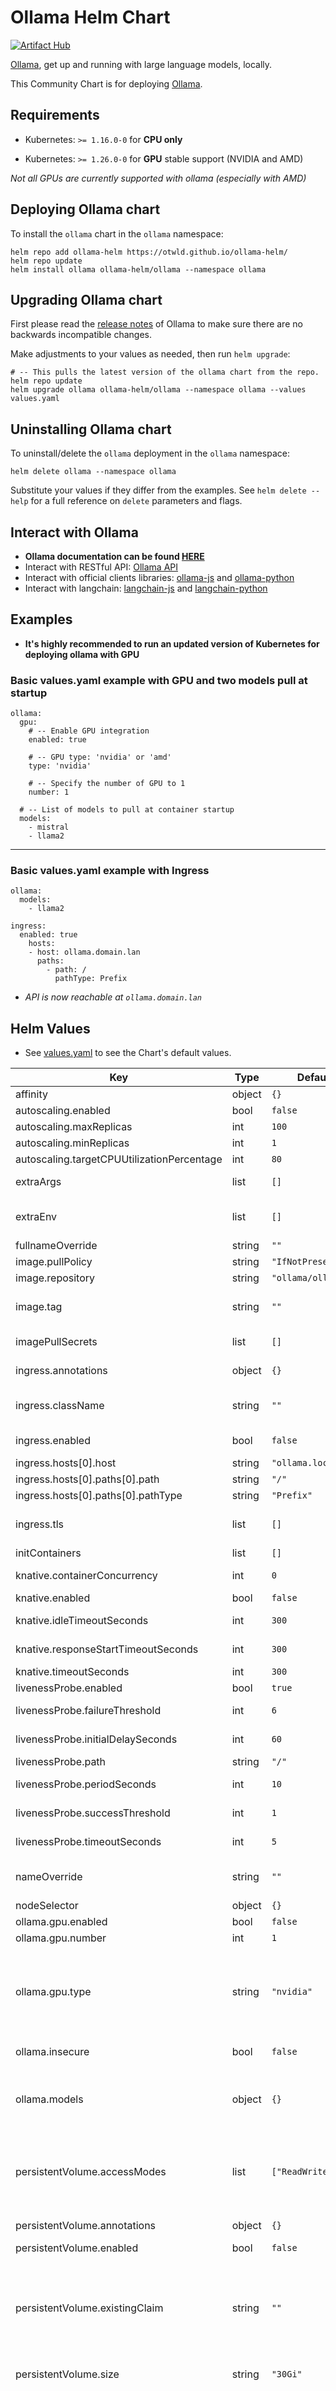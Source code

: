 # Ollama Helm Chart

[![Artifact Hub](https://img.shields.io/endpoint?url=https://artifacthub.io/badge/repository/ollama-helm)](https://artifacthub.io/packages/search?repo=ollama-helm)


[Ollama](https://ollama.ai/), get up and running with large language models, locally.

This Community Chart is for deploying [Ollama](https://github.com/ollama/ollama). 

## Requirements

- Kubernetes: `>= 1.16.0-0` for **CPU only**

- Kubernetes: `>= 1.26.0-0` for **GPU** stable support (NVIDIA and AMD)

*Not all GPUs are currently supported with ollama (especially with AMD)*

## Deploying Ollama chart

To install the `ollama` chart in the `ollama` namespace:

```console
helm repo add ollama-helm https://otwld.github.io/ollama-helm/
helm repo update
helm install ollama ollama-helm/ollama --namespace ollama
```

## Upgrading Ollama chart

First please read the [release notes](https://github.com/ollama/ollama/releases) of Ollama to make sure there are no backwards incompatible changes.

Make adjustments to your values as needed, then run `helm upgrade`:

```console
# -- This pulls the latest version of the ollama chart from the repo.
helm repo update
helm upgrade ollama ollama-helm/ollama --namespace ollama --values values.yaml
```

## Uninstalling Ollama chart

To uninstall/delete the `ollama` deployment in the `ollama` namespace:

```console
helm delete ollama --namespace ollama
```

Substitute your values if they differ from the examples. See `helm delete --help` for a full reference on `delete` parameters and flags.


## Interact with Ollama

- **Ollama documentation can be found [HERE](https://github.com/ollama/ollama/tree/main/docs)**
- Interact with RESTful API: [Ollama API](https://github.com/ollama/ollama/blob/main/docs/api.md) 
- Interact with official clients libraries: [ollama-js](https://github.com/ollama/ollama-js#custom-client) and [ollama-python](https://github.com/ollama/ollama-python#custom-client)
- Interact with langchain: [langchain-js](https://github.com/ollama/ollama/blob/main/docs/tutorials/langchainjs.md) and [langchain-python](https://github.com/ollama/ollama/blob/main/docs/tutorials/langchainpy.md)


## Examples
- **It's highly recommended to run an updated version of Kubernetes for deploying ollama with GPU**

### Basic values.yaml example with GPU and two models pull at startup
```
ollama:
  gpu:
    # -- Enable GPU integration
    enabled: true
    
    # -- GPU type: 'nvidia' or 'amd'
    type: 'nvidia'
    
    # -- Specify the number of GPU to 1
    number: 1
   
  # -- List of models to pull at container startup
  models: 
    - mistral
    - llama2
```
---
### Basic values.yaml example with Ingress
```
ollama:
  models:
    - llama2
  
ingress:
  enabled: true
    hosts:
    - host: ollama.domain.lan
      paths:
        - path: /
          pathType: Prefix
```

- *API is now reachable at `ollama.domain.lan`*

## Helm Values

- See [values.yaml](values.yaml) to see the Chart's default values.

| Key | Type | Default | Description |
|-----|------|---------|-------------|
| affinity | object | `{}` | Affinity for pod assignment |
| autoscaling.enabled | bool | `false` | Enable autoscaling |
| autoscaling.maxReplicas | int | `100` | Number of maximum replicas |
| autoscaling.minReplicas | int | `1` | Number of minimum replicas |
| autoscaling.targetCPUUtilizationPercentage | int | `80` | CPU usage to target replica |
| extraArgs | list | `[]` | Additional arguments on the output Deployment definition. |
| extraEnv | list | `[]` | Additional environments variables on the output Deployment definition. |
| fullnameOverride | string | `""` | String to fully override template |
| image.pullPolicy | string | `"IfNotPresent"` | Docker pull policy |
| image.repository | string | `"ollama/ollama"` | Docker image registry |
| image.tag | string | `""` | Docker image tag, overrides the image tag whose default is the chart appVersion. |
| imagePullSecrets | list | `[]` | Docker registry secret names as an array |
| ingress.annotations | object | `{}` | Additional annotations for the Ingress resource. |
| ingress.className | string | `""` | IngressClass that will be used to implement the Ingress (Kubernetes 1.18+) |
| ingress.enabled | bool | `false` | Enable ingress controller resource |
| ingress.hosts[0].host | string | `"ollama.local"` |  |
| ingress.hosts[0].paths[0].path | string | `"/"` |  |
| ingress.hosts[0].paths[0].pathType | string | `"Prefix"` |  |
| ingress.tls | list | `[]` | The tls configuration for hostnames to be covered with this ingress record. |
| initContainers | list | `[]` | Init containers to add to the pod |
| knative.containerConcurrency | int | `0` | Knative service container concurrency |
| knative.enabled | bool | `false` | Enable Knative integration |
| knative.idleTimeoutSeconds | int | `300` | Knative service idle timeout seconds |
| knative.responseStartTimeoutSeconds | int | `300` | Knative service response start timeout seconds |
| knative.timeoutSeconds | int | `300` | Knative service timeout seconds |
| livenessProbe.enabled | bool | `true` | Enable livenessProbe |
| livenessProbe.failureThreshold | int | `6` | Failure threshold for livenessProbe |
| livenessProbe.initialDelaySeconds | int | `60` | Initial delay seconds for livenessProbe |
| livenessProbe.path | string | `"/"` | Request path for livenessProbe |
| livenessProbe.periodSeconds | int | `10` | Period seconds for livenessProbe |
| livenessProbe.successThreshold | int | `1` | Success threshold for livenessProbe |
| livenessProbe.timeoutSeconds | int | `5` | Timeout seconds for livenessProbe |
| nameOverride | string | `""` | String to partially override template  (will maintain the release name) |
| nodeSelector | object | `{}` | Node labels for pod assignment. |
| ollama.gpu.enabled | bool | `false` | Enable GPU integration |
| ollama.gpu.number | int | `1` | Specify the number of GPU |
| ollama.gpu.type | string | `"nvidia"` | GPU type: 'nvidia' or 'amd' If 'ollama.gpu.enabled', default value is nvidia If set to 'amd', this will add 'rocm' suffix to image tag if 'image.tag' is not override This is due cause AMD and CPU/CUDA are different images |
| ollama.insecure | bool | `false` | Add insecure flag for pulling at container startup |
| ollama.models | object | `{}` | List of models to pull at container startup The more you add, the longer the container will take to start if models are not present models:  - llama2  - mistral |
| persistentVolume.accessModes | list | `["ReadWriteOnce"]` | Ollama server data Persistent Volume access modes Must match those of existing PV or dynamic provisioner Ref: http://kubernetes.io/docs/user-guide/persistent-volumes/ |
| persistentVolume.annotations | object | `{}` | Ollama server data Persistent Volume annotations |
| persistentVolume.enabled | bool | `false` | Enable persistence using PVC |
| persistentVolume.existingClaim | string | `""` | If you'd like to bring your own PVC for persisting Ollama state, pass the name of the created + ready PVC here. If set, this Chart will not create the default PVC. Requires server.persistentVolume.enabled: true |
| persistentVolume.size | string | `"30Gi"` | Ollama server data Persistent Volume size |
| persistentVolume.storageClass | string | `""` | Ollama server data Persistent Volume Storage Class If defined, storageClassName: <storageClass> If set to "-", storageClassName: "", which disables dynamic provisioning If undefined (the default) or set to null, no storageClassName spec is set, choosing the default provisioner.  (gp2 on AWS, standard on GKE, AWS & OpenStack) |
| persistentVolume.subPath | string | `""` | Subdirectory of Ollama server data Persistent Volume to mount Useful if the volume's root directory is not empty |
| persistentVolume.volumeMode | string | `""` | Ollama server data Persistent Volume Binding Mode If defined, volumeMode: <volumeMode> If empty (the default) or set to null, no volumeBindingMode spec is set, choosing the default mode. |
| podAnnotations | object | `{}` | Map of annotations to add to the pods |
| podLabels | object | `{}` | Map of labels to add to the pods |
| podSecurityContext | object | `{}` | Pod Security Context |
| readinessProbe.enabled | bool | `true` | Enable readinessProbe |
| readinessProbe.failureThreshold | int | `6` | Failure threshold for readinessProbe |
| readinessProbe.initialDelaySeconds | int | `30` | Initial delay seconds for readinessProbe |
| readinessProbe.path | string | `"/"` | Request path for readinessProbe |
| readinessProbe.periodSeconds | int | `5` | Period seconds for readinessProbe |
| readinessProbe.successThreshold | int | `1` | Success threshold for readinessProbe |
| readinessProbe.timeoutSeconds | int | `3` | Timeout seconds for readinessProbe |
| replicaCount | int | `1` | Number of replicas |
| resources.limits | object | `{}` | Pod limit |
| resources.requests | object | `{}` | Pod requests |
| runtimeClassName | string | `""` | Specify runtime class |
| securityContext | object | `{}` | Container Security Context |
| service.nodePort | int | `31434` | Service node port when service type is 'NodePort' |
| service.annotations | object | `{}` | Annotations to add to the service |
| service.port | int | `11434` | Service port |
| service.type | string | `"ClusterIP"` | Service type |
| serviceAccount.annotations | object | `{}` | Annotations to add to the service account |
| serviceAccount.automount | bool | `true` | Automatically mount a ServiceAccount's API credentials? |
| serviceAccount.create | bool | `true` | Specifies whether a service account should be created |
| serviceAccount.name | string | `""` | The name of the service account to use. If not set and create is true, a name is generated using the fullname template |
| tolerations | list | `[]` | Tolerations for pod assignment |
| updateStrategy | object | `{"type":""}` | How to replace existing pods |
| updateStrategy.type | string | `""` | Can be "Recreate" or "RollingUpdate". Default is RollingUpdate |
| volumeMounts | list | `[]` | Additional volumeMounts on the output Deployment definition. |
| volumes | list | `[]` | Additional volumes on the output Deployment definition. |
----------------------------------------------

## Support

- For questions, suggestions, and discussion about Ollama please refer to the [Ollama issue page](https://github.com/ollama/ollama/issues)
- For questions, suggestions, and discussion about this chart please visite [Ollama-Helm issue page](https://github.com/otwld/ollama-helm/issues)
